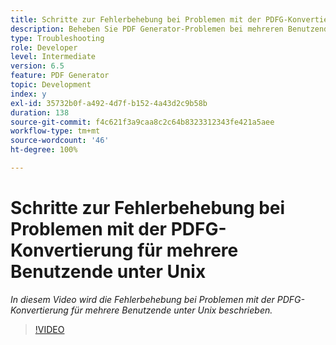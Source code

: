 ```yaml
---
title: Schritte zur Fehlerbehebung bei Problemen mit der PDFG-Konvertierung für mehrere Benutzende unter Unix
description: Beheben Sie PDF Generator-Problemen bei mehreren Benutzenden unter UNIX.
type: Troubleshooting
role: Developer
level: Intermediate
version: 6.5
feature: PDF Generator
topic: Development
index: y
exl-id: 35732b0f-a492-4d7f-b152-4a43d2c9b58b
duration: 138
source-git-commit: f4c621f3a9caa8c2c64b8323312343fe421a5aee
workflow-type: tm+mt
source-wordcount: '46'
ht-degree: 100%

---
```



# Schritte zur Fehlerbehebung bei Problemen mit der PDFG-Konvertierung für mehrere Benutzende unter Unix

*In diesem Video wird die Fehlerbehebung bei Problemen mit der PDFG-Konvertierung für mehrere Benutzende unter Unix beschrieben.*

>[!VIDEO](https://video.tv.adobe.com/v/335549?quality=12&learn=on)
